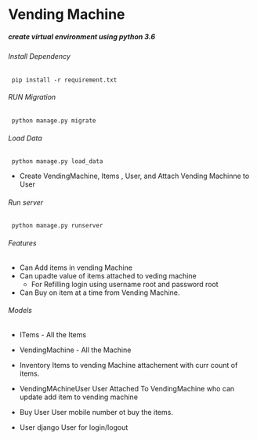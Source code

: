 # Vending Machine

##### create virtual environment using python 3.6

###### Install Dependency
     pip install -r requirement.txt

###### RUN Migration
     python manage.py migrate
     
###### Load Data
     python manage.py load_data

- Create VendingMachine, Items , User, and Attach Vending Machinne to User

###### Run server
     python manage.py runserver

###### Features
- Can Add items in vending Machine
- Can upadte value of items attached to veding machine
    - For Refilling login using username root and password root
- Can Buy on item at a time from Vending Machine.


###### Models
- ITems
      - All the Items

- VendingMachine
       - All the Machine

- Inventory
       Items to vending Machine attachement with curr count of items.

- VendingMAchineUser
      User Attached To VendingMachine who can update add item to vending machine

- Buy User
      User mobile number ot buy the items.

- User
     django User for login/logout
